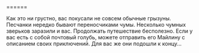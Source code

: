 ======

Как это ни грустно, вас покусали не совсем обычные грызуны. Песчанки нередко бывают переносчиками чумы. Несколько чумных зверьков заразили и вас. Продолжать путешествие бесполезно. Если у вас есть с собой почтовый голубь, можете отправить его Майлину с описанием своих приключений. Для вас же они подошли к концу...

